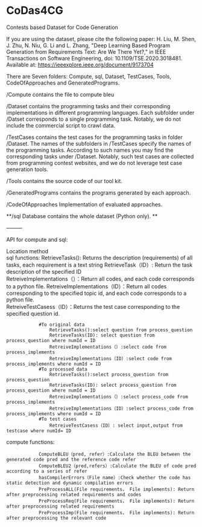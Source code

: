 # CoDas4CG
Contests based Dataset for Code Generation

If you are using the dataset, please cite the following paper: H. Liu, M. Shen, J. Zhu, N. Niu, G. Li and L. Zhang, "Deep Learning Based Program Generation from Requirements Text: Are We There Yet?," in IEEE Transactions on Software Engineering, doi: 10.1109/TSE.2020.3018481. Available at: https://ieeexplore.ieee.org/document/9173704


There are Seven folders: Compute, sql, Dataset, TestCases, Tools, CodeOfApproaches and GeneratedPrograms.

/Compute contains the file to compute bleu

/Dataset contains the programming tasks and their corresponding implementations in different programming languages. Each subfolder under /Datset corresponds to a single programming task. Notably, we do not include the commercial script to crawl data.

/TestCases contains the test cases for the programming tasks in folder /Dataset. The names of the subfolders in /TestCases specify the names of the programming tasks. According to such names you may find the corresponding tasks under /Dataset. Notably, such test cases are collected from programming contest websites, and we do not leverage test case generation tools.

/Tools contains the source code of our tool kit.

/GeneratedPrograms contains the programs generated by each approach.

/CodeOfApproaches Implementation of evaluated approaches.


**/sql Database contains the whole dataset (Python only). **

———

API for compute and sql:

Location	method	
sql			functions:
				RetrieveTasks(): Returns the description (requirements) of all tasks, each requirement is a text string
				RetrieveTask（ID）: Return the task description of the specified ID	
				RetreiveImplementations（）：Return all codes, and each code corresponds to a python file.	
				RetreiveImplementations（ID）：Return all codes corresponding to the specified topic id, and each code corresponds to a python file.	
				RetreiveTestCasess（ID）：Returns the test case corresponding to the specified question id.
	
				#To original data
					RetrieveTasks():select question from process_question 
					RetrieveTasks(ID): select question from process_question where numId = ID
					RetreiveImplementations（）:select code from process_implements 
					RetreiveImplementations（ID）:select code from process_implements where numId = ID
				#To processed data
					RetrieveTasks():select process_question from process_question 
					RetrieveTasks(ID): select process_question from process_question where numId = ID
					RetreiveImplementations（）:select process_code from process_implements 
					RetreiveImplementations（ID）:select process_code from process_implements where numId = ID
				#To test cases
					RetreiveTestCasess（ID）: select input,output from testcase where numId= ID

compute     functions:

				ComputeBLEU（pred, refer）:Calculate the BLEU between the generated code pred and the reference code refer	
				ComputeBLEU2（pred,refers）:Calculate the BLEU of code pred according to a series of refer	
				hasCompilerErrors（File name）:Check whether the code has static detection and dynamic compilation errors	
				PreProcessALL(File requirements， File implements): Return after preprocessing related requirements and codes	
				PreProcessReq(File requirements， File implements): Return after preprocessing related requirements
				PreProcessImp(File requirements， File implements): Return after preprocessing the relevant code	

